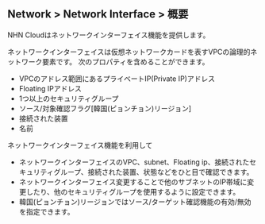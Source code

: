 ## Network > Network Interface > 概要

NHN Cloudはネットワークインターフェイス機能を提供します。

ネットワークインターフェイスは仮想ネットワークカードを表すVPCの論理的ネットワーク要素です。
次のプロパティを含めることができます。

* VPCのアドレス範囲にあるプライベートIP(Private IP)アドレス
* Floating IPアドレス
* 1つ以上のセキュリティグループ
* ソース/対象確認フラグ[韓国(ピョンチョン)リージョン]
* 接続された装置
* 名前

ネットワークインターフェイス機能を利用して

* ネットワークインターフェイスのVPC、subnet、Floating ip、接続されたセキュリティグループ、接続された装置、状態などをひと目で確認できます。
* ネットワークインターフェイス変更することで他のサブネットのIP帯域に変更したり、他のセキュリティグループを使用するように設定できます。
* 韓国(ピョンチョン)リージョンではソース/ターゲット確認機能の有効/無効を指定できます。
